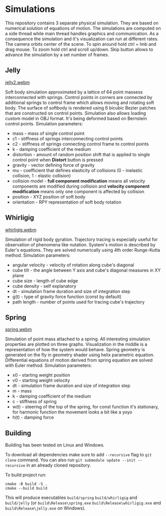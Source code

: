 # Simulations
This repository contains 3 separate physical simulation. They are based on numerical solution of equations of motion. The simulations are computed on a side thread while main thread handles graphics and communication. As a consequence the simulation and it's visualization can run at different rates.
The camera orbits center of the scene. To spin around hold ctrl + lmb and drag mouse. To zoom hold ctrl and scroll up/down. Skip button allows to advance the simulation by a set number of frames.

## Jelly
[jelly2.webm](https://github.com/user-attachments/assets/b991bd24-df52-43ea-abad-d82998e0eee6)

Soft body simulation approximated by a lattice of 64 point massess interconnected with springs. Control points in corners are connected by additional springs to control frame which allows moving and rotating soft body. The surface of softbody is rendered using 6 bicubic Bezier patches that are constructed on control points. Simulation also allows loading custom model in OBJ format. It's being deformed based on Bernstein control points. Simulation parameters:
- mass - mass of single control point
- c1 - stiffness of springs interconnecting control points
- c2 - stiffness of springs connecting control frame to control points
- k - damping coefficient of the medium
- distortion - amount of random position shift that is applied to single control point when **Distort** button is pressed
- gravity - vector defining force of gravity
- mu - coefficient that defines elasticity of collisions (0 - inelastic collision, 1 - elastic collision)
- collision model - **full component modification** means all velocity components are modified during collision and **velocity component modification** means only one component is affected by collision
- position - XYZ position of soft body
- orientation - RPY representation of soft body rotation  


## Whirligig
[whirligig.webm](https://github.com/user-attachments/assets/7eaba413-769e-4de9-b79a-e3a73ce06bde)

Simulation of rigid body gyration. Trajectory tracing is especially useful for observation of phenomena like nutation. System's motion is described by Euler's equations. They are solved numerically using 4th order Runge-Kutta method. Simulation parameters:
- angular velocity - velocity of rotation along cube's diagonal
- cube tilt - the angle between Y axis and cube's diagonal measures in XY plane
- cube size - length of cube edge
- cube density - self explanatory
- dt - simulation frame duration and size of integration step
- g(t) - type of gravity force function (const by default)
- path length - number of points used for tracing cube's trajectory

## Spring
[spring.webm](https://github.com/user-attachments/assets/bf8c8312-a740-4f71-92b7-8cc09d35d58a)

Simulation of point mass attached to a spring. All interesting simulation properties are plotted on three graphs. Visualization in the middle is a representation of how the system would behave. Spring geometry is generated on the fly in geometry shader using helix parametric equation. Differential equations of motion derived from spring equation are solved with Euler method. Simulation parameters:
- x0 - starting weight position
- v0 - starting weight velocity
- dt - simulation frame duration and size of integration step
- m - mass
- k - damping coefficient of the medium
- c - stiffness of spring
- w(t) - steering of the top of the spring, for const function it's stationary, for harmonic function the movement looks a bit like a yoyo
- h(t) - damping force

## Building

Building has been tested on Linux and Windows.

To download all dependencies make sure to add `--recursive` flag to `git clone` command. You can also run `git submodule update --init --recursive` in an already cloned repository.

To build project run:
```
cmake -B build -S .
cmake --build build
```

This will produce executables `build/spring` `build/whirligig` and `build/jelly` (or `build\Release\spring.exe` `build\Release\whirligig.exe` and `build\Release\jelly.exe` on Windows).